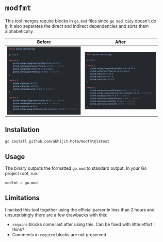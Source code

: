 # `modfmt`

This tool merges require blocks in `go.mod` files since [`go mod tidy` doesn't do it](https://github.com/golang/go/issues/56471). 
It also separates the direct and indirect dependencies and sorts them alphabetically.

| Before                       | After                       |
|------------------------------|-----------------------------|
| <img src="docs/before.png"/> | <img src="docs/after.png"/> |

## Installation

```sh
go install github.com/abhijit-hota/modfmt@latest
```

## Usage

The binary outputs the formatted `go.mod` to standard output. In your Go project root, run:

```sh
modfmt > go.mod
```

## Limitations

I hacked this tool together using the official parser in less than 2 hours and unsurprisingly there are a few drawbacks with this:

- `require` blocks come last after using this. Can be fixed with little effort I think?
- Comments in `require` blocks are not preserved.
